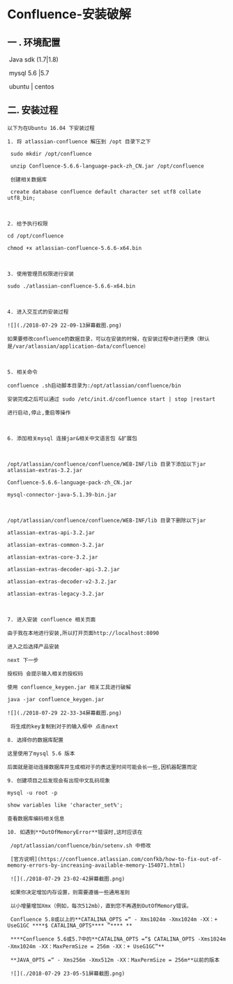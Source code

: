 # Confluence-安装破解

## 一 .  环境配置

​	Java sdk (1.7|1.8)

​	mysql 5.6 |5.7

​	ubuntu | centos 

## 二. 安装过程
	
	以下为在Ubuntu 16.04 下安装过程

 	1. 将 atlassian-confluence 解压到 /opt 目录下之下

     sudo mkdir /opt/confluence

     unzip Confluence-5.6.6-language-pack-zh_CN.jar /opt/confluence

     创建相关数据库

     create database confluence default character set utf8 collate utf8_bin;

     ​

	2. 给予执行权限

    cd /opt/confluence

    chmod +x atlassian-confluence-5.6.6-x64.bin

    ​

	3. 使用管理员权限进行安装

    sudo ./atlassian-confluence-5.6.6-x64.bin

    ​

	4. 进入交互式的安装过程

    ![](./2018-07-29 22-09-13屏幕截图.png)

    如果要修改confluence的数据目录，可以在安装的时候，在安装过程中进行更换（默认是/var/atlassian/application-data/confluence）

    ​

	5. 相关命令

    confluence .sh启动脚本目录为:/opt/atlassian/confluence/bin

    安装完成之后可以通过 sudo /etc/init.d/confluence start | stop |restart 

    进行启动,停止,重启等操作

    ​

	6. 添加相关mysql 连接jar&相关中文语言包 &扩展包

    ​

    /opt/atlassian/confluence/confluence/WEB-INF/lib 目录下添加以下jar
    atlassian-extras-3.2.jar

    Confluence-5.6.6-language-pack-zh_CN.jar

    mysql-connector-java-5.1.39-bin.jar

    ​

    /opt/atlassian/confluence/confluence/WEB-INF/lib 目录下删除以下jar

    atlassian-extras-api-3.2.jar

    atlassian-extras-common-3.2.jar

    atlassian-extras-core-3.2.jar

    atlassian-extras-decoder-api-3.2.jar

    atlassian-extras-decoder-v2-3.2.jar

    atlassian-extras-legacy-3.2.jar

    ​

	7. 进入安装 confluence 相关页面

    由于我在本地进行安装,所以打开页面http://localhost:8090

    进入之后选择产品安装

    next 下一步

    授权码 会提示输入相关的授权码

    使用 confluence_keygen.jar 相关工具进行破解

    java -jar confluence_keygen.jar

    ![](./2018-07-29 22-33-34屏幕截图.png)

     将生成的key复制到对于的输入框中 点击next 

	8. 选择你的数据库配置

    这里使用了mysql 5.6 版本

    后面就是驱动连接数据库并生成相对于的表这里时间可能会长一些,因机器配置而定

	9. 创建项目之后发现会有出现中文乱码现象

    mysql -u root -p 

    show variables like 'character_set%';

    查看数据库编码相关信息

	10. 如遇到**OutOfMemoryError**错误时,这时应该在

     /opt/atlassian/confluence/bin/setenv.sh 中修改

     [官方说明](https://confluence.atlassian.com/confkb/how-to-fix-out-of-memory-errors-by-increasing-available-memory-154071.html)

     ![](./2018-07-29 23-02-42屏幕截图.png)

     如果你决定增加内存设置，则需要遵循一些通用准则

     以小增量增加Xmx（例如，每次512mb），直到您不再遇到OutOfMemory错误。

     Confluence 5.8或以上的**CATALINA_OPTS =“ - Xms1024m -Xmx1024m -XX：+ UseG1GC ****$ CATALINA_OPTS**** ”**** **

     ****Confluence 5.6或5.7中的**CATALINA_OPTS =“$ CATALINA_OPTS -Xms1024m -Xmx1024m -XX：MaxPermSize = 256m -XX：+ UseG1GC”**

     **JAVA_OPTS =“ - Xms256m -Xmx512m -XX：MaxPermSize = 256m**以前的版本

     ![](./2018-07-29 23-05-51屏幕截图.png)
